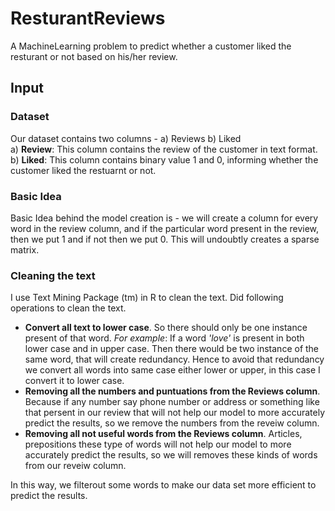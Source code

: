 # ResturantReviews
A MachineLearning problem to predict whether a customer liked the resturant or not based on his/her review.

## Input
### Dataset
Our dataset contains two columns - a) Reviews b) Liked </br>
a) **Review**: This column contains the review of the customer in text format. </br>
b) **Liked**: This column contains binary value 1 and 0, informing whether the customer liked the restuarnt or not.</br>

### Basic Idea
Basic Idea behind the model creation is - we will create a column for every word in the review column, and if the particular word present in the review, then we put 1 and if not then we put 0. This will undoubtly creates a sparse matrix. 

### Cleaning the text
I use Text Mining Package (tm) in R to clean the text. Did following operations to clean the text. </br>
  - **Convert all text to lower case**. So there should only be one instance present of that word.
      _For example_: If a word _'love'_ is present in both lower case and in upper case. Then there would be two instance of the same word, that will create redundancy. Hence to avoid that redundancy we convert all words into same case either lower or upper, in this case I convert it to lower case.
  - **Removing all the numbers and puntuations from the Reviews column**. Because if any number say phone number or address or something like that persent in our review that will not help our model to more accurately predict the results, so we remove the numbers from the reveiw column.
  - **Removing all not useful words from the Reviews column**. Articles, prepositions these type of words will not help our model to more accurately predict the results, so we will removes these kinds of words from our reveiw column.
      
In this way, we filterout some words to make our data set more efficient to predict the results.
